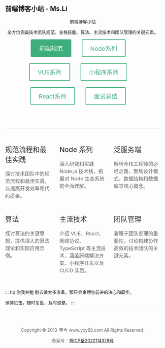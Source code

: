 ## 前端博客小站 - Ms.Li

<main class="home">
  <header class="hero">
    <!-- <img src="/images/yb.png" alt="V8程序" class="yb-img"> -->
    <div class="yb-title">前端博客小站</div>
    <p class="description">全方位涵盖技术团队规范、全栈技能、算法、主流技术和团队管理的关键元素。</p>
    <p class="actions">
      <a class="route-link action-button primary" href="/standard/" aria-label="前端规范">前端规范 </a>
      <a class="route-link action-button secondary" href="/node/" aria-label="Node系列">Node系列</a>
      <a class="route-link action-button secondary" href="/vue/" aria-label="VUE系列">VUE系列</a>
      <a class="route-link action-button secondary" href="/mp/" aria-label="小程序系列">小程序系列</a>
      <a class="route-link action-button secondary" href="/react/" aria-label="React系列">React系列</a>
      <a class="route-link action-button secondary" href="/interview/" aria-label="面试总结">面试总结</a>
    </p>
  </header>
  <div class="features">
    <div class="feature">
      <h2>规范流程和最佳实践</h2>
      <p>探讨技术团队中的规范流程和最佳实践，以提高开发效率和代码质量。</p>
    </div>
    <div class="feature">
      <h2>Node 系列</h2>
      <p>深入研究和实践 Node.js 技术栈，拓展对 Node 生态系统的全面理解。</p>
    </div>
    <div class="feature">
      <h2>泛服务端</h2>
      <p>解析全栈工程师的必经之路，聚焦设计模式、数据结构和数据库等核心概念。</p>
    </div>
    <div class="feature">
      <h2>算法</h2>
      <p>探讨算法的关键思想，提供深入的算法理论和实际应用示例。</p>
    </div>
    <div class="feature">
      <h2>主流技术</h2>
      <p>介绍 VUE、React、网络协议、TypeScript 等主流技术，涵盖跨端解决方案、小程序开发以及 CI/CD 实践。</p>
    </div>
    <div class="feature">
      <h2>团队管理</h2>
      <p>着眼于团队管理的重要性，讨论构建协作高效的技术团队的关键元素。</p>
    </div>
   
  </div>

::: tip 你我共勉
别去做太多准备，那只会束缚你前进的决心和脚步。

保持进击，随时复盘，及时调整。
:::

  <!-- Copyright © www.ycy88.com All Rights Reserved. 备案号：粤ICP备2022114378号 -->
  <div class="footer">
    <p>Copyright © 2018-至今 www.ycy88.com All Rights Reserved. </p>
    <p>备案号：<a class="route-link action-button secondary" href="http://beian.miit.gov.cn">粤ICP备2022114378号</a></p>
  </div>
  
</main>

<style>
  
  .vp-doc h2 {
    border-top: none !important;
  }
  .yb-img {
    margin: 0 auto;
    width: 180px;
    height: 180px
  }
  .theme-container.no-sidebar.has-toc .vp-page{
    padding-inline-end: 0 !important;
  }
  .theme-hope-content {
    max-width: 100% !important;
  }
  .home {
    padding: var(--navbar-height) 2rem 0;
    max-width: var(--homepage-width);
    margin: 0 auto;
    display: block;
  }
  .home .hero {
    text-align: center;
  }
  .home .hero .action-button {
    margin-bottom: 20px;
    margin-right: 30px;
    display: inline-block;
    font-size: 1.2rem;
    padding: 0.8rem 1.6rem;
    border-width: 2px;
    border-style: solid;
    border-radius: 4px;
    box-sizing: border-box;
    text-decoration: none;
  }
  .home .hero .action-button.primary {
    color: #fff;
    background-color: #3eaf7c;
    border-color: #3eaf7c;
  }
  .home .hero .action-button.secondary {
    color: #3eaf7c;
    background-color: #fff;
    border-color: #3eaf7c;
  }
  .home .hero .action-button.secondary:hover {
    color: #fff;
    background-color: #3eaf7c;
    border-color: #3eaf7c;
  }

  .home .features {
    border-top: 1px solid #eaecef;
    padding: 1.2rem 0;
    margin-top: 2.5rem;
    display: flex;
    flex-wrap: wrap;
    align-items: flex-start;
    align-content: stretch;
    justify-content: space-between;
  }
  .home .feature {
    flex-grow: 1;
    flex-basis: 30%;
    max-width: 30%;
  }
  .home .feature h2 {
    font-size: 1.4rem;
    font-weight: 500;
    border-bottom: none;
    padding-bottom: 0;
    color: #333;
  }
  .home .feature p {
    color: #666;
    font-size: 1rem;
  }
  .home .footer {
    padding: 2.5rem;
    border-top: 1px solid #eaecef;
    text-align: center;
    color: #666;
    font-size: 14px;
  }
</style>
